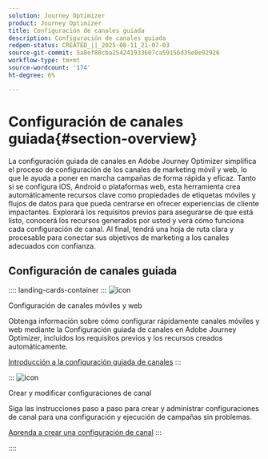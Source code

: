 ```yaml
---
solution: Journey Optimizer
product: Journey Optimizer
title: Configuración de canales guiada
description: Configuración de canales guiada
redpen-status: CREATED_||_2025-08-11_21-07-03
source-git-commit: 5a8ef88cba254241933607ca59156d35e0e92926
workflow-type: tm+mt
source-wordcount: '174'
ht-degree: 6%

---
```



# Configuración de canales guiada{#section-overview}

La configuración guiada de canales en Adobe Journey Optimizer simplifica el proceso de configuración de los canales de marketing móvil y web, lo que le ayuda a poner en marcha campañas de forma rápida y eficaz. Tanto si se configura iOS, Android o plataformas web, esta herramienta crea automáticamente recursos clave como propiedades de etiquetas móviles y flujos de datos para que pueda centrarse en ofrecer experiencias de cliente impactantes. Explorará los requisitos previos para asegurarse de que está listo, conocerá los recursos generados por usted y verá cómo funciona cada configuración de canal. Al final, tendrá una hoja de ruta clara y procesable para conectar sus objetivos de marketing a los canales adecuados con confianza.

## Configuración de canales guiada

:::: landing-cards-container
:::
![icon](https://cdn.experienceleague.adobe.com/icons/gear.svg)

Configuración de canales móviles y web

Obtenga información sobre cómo configurar rápidamente canales móviles y web mediante la Configuración guiada de canales en Adobe Journey Optimizer, incluidos los requisitos previos y los recursos creados automáticamente.

[Introducción a la configuración guiada de canales](../using/configuration/set-mobile-config.md)
:::

:::
![icon](https://cdn.experienceleague.adobe.com/icons/list-check.svg)

Crear y modificar configuraciones de canal

Siga las instrucciones paso a paso para crear y administrar configuraciones de canal para una configuración y ejecución de campañas sin problemas.

[Aprenda a crear una configuración de canal](../using/configuration/create-channel-set-up.md)
:::

::::
